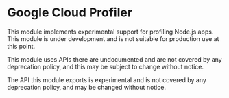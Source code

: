 # Google Cloud Profiler

This module implements experimental support for profiling Node.js apps.
This module is under development and is not suitable for production
use at this point.

This module uses APIs there are undocumented and are not covered by any
deprecation policy, and this may be subject to change without notice.

The API this module exports is experimental and is not covered by any
deprecation policy, and may be changed without notice.
